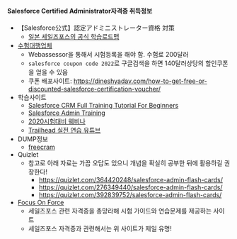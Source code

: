 #### Salesforce Certified Administrator자격증 취득정보

* 【Salesforce公式】認定アドミニストレーター資格 対策
  * [일본 세일즈포스의 공식 학습로드맵](https://trailhead.salesforce.com/ko/users/welcome4/trailmixes/prepare-for-your-salesforce-administrator-credential)
* [수험대행업체](https://www.webassessor.com/home.do?page=CANDIDATE&tabs=1&branding=SALESFORCE)
  * Webassessor을 통해서 시험등록을 해야 함. 수험료 200달러
  * `salesforce coupon code 2022`로 구글검색을 하면 140달러상당의 할인쿠폰을 얻을 수 있음
  * 쿠폰 배포사이트: https://dineshyadav.com/how-to-get-free-or-discounted-salesforce-certification-voucher/
* 학습사이트
  * [Salesforce CRM Full Training Tutorial For Beginners](https://www.youtube.com/watch?v=jHzIGGU-Ph0)
  * [Salesforce Admin Training](https://www.youtube.com/watch?v=bxtqhfyoTjY&list=PLaGX-30v1lh1BaUKgXa05gqrOP0vUg_6i)
  * [2020시험대비 웨비나](https://www.youtube.com/watch?v=N4Z1mNChfO0)
  * [Trailhead 실전 연습 유튜브](https://www.youtube.com/watch?v=ZuEsidNxn1E&list=PLy4r7dYHL5VddlDbPwYVHhYrY8wPrXF32)
* DUMP정보
  * [freecram](https://www.freecram.net/exam/ADM-201-salesforce-certified-administrator-e7036.html)
* Quizlet
  * 참고로 아래 자료는 가끔 오답도 있으니 개념을 확실히 공부한 뒤에 활용하길 권장한다!
    * https://quizlet.com/364420248/salesforce-admin-flash-cards/
    * https://quizlet.com/276349440/salesforce-admin-flash-cards/
    * https://quizlet.com/392839752/salesforce-admin-flash-cards/
* [Focus On Force](https://focusonforce.com)
  * 세일즈포스 관련 자격증을 총망라해 시험 가이드와 연습문제를 제공하는 사이트
  * 세일즈포스 자격증과 관련해서는 위 사이트가 제일 유명!
